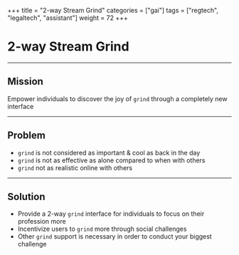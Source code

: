 +++
title = "2-way Stream Grind"
categories = ["gai"]
tags = ["regtech", "legaltech", "assistant"]
weight = 72
+++

# 2-way Stream Grind

---

## Mission

Empower individuals to discover the joy of `grind` through a completely new interface

---

## Problem

- `grind` is not considered as important & cool as back in the day
- `grind` is not as effective as alone compared to when with others
- `grind` not as realistic online with others

---

## Solution

- Provide a 2-way `grind` interface for individuals to focus on their profession more
- Incentivize users to `grind` more through social challenges
- Other `grind` support is necessary in order to conduct your biggest challenge
